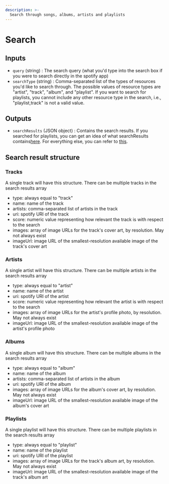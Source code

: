```yaml
---
description: >-
  Search through songs, albums, artists and playlists
---
```

# Search
## Inputs
* `query` (string) :  The search query (what you'd type into the search box if you were to search directly in the spotify app)
* `searchType` (string) :  Comma-separated list of the types of resources you'd like to search through. The possible values of resource types are "artist", "track", "album", and "playlist". If you want to search for playlists, you cannot include any other resource type in the search, i.e., "playlist,track" is not a valid value.

## Outputs
* `searchResults` (JSON object) :  Contains the search results. If you searched for playlists, you can get an idea of what searchResults contains[here](https://developer.spotify.com/documentation/web-api/reference/#/operations/get-a-list-of-current-users-playlists). For everything else, you can refer to [this](https://developer.spotify.com/documentation/web-api/reference/#/operations/search).

## Search result structure
### Tracks
A single track will have this structure. There can be multiple tracks in the search results array
* type: always equal to "track"
* name: name of the track
* artists: comma-separated list of artists in the track
* uri: spotify URI of the track
* score: numeric value representing how relevant the track is with respect to the search
* images: array of image URLs for the track's cover art, by resolution. May not always exist
* imageUrl: image URL of the smallest-resolution available image of the track's cover art
### Artists
A single artist will have this structure. There can be multiple artists in the search results array
* type: always equal to "artist"
* name: name of the artist
* uri: spotify URI of the artist
* score: numeric value representing how relevant the artist is with respect to the search
* images: array of image URLs for the artist's profile photo, by resolution. May not always exist
* imageUrl: image URL of the smallest-resolution available image of the artist's profile photo
### Albums
A single album will have this structure. There can be multiple albums in the search results array
* type: always equal to "album"
* name: name of the album
* artists: comma-separated list of artists in the album
* uri: spotify URI of the album
* images: array of image URLs for the album's cover art, by resolution. May not always exist
* imageUrl: image URL of the smallest-resolution available image of the album's cover art
### Playlists
A single playlist will have this structure. There can be multiple playlists in the search results array
* type: always equal to "playlist"
* name: name of the playlist
* uri: spotify URI of the playlist
* images: array of image URLs for the track's album art, by resolution. May not always exist
* imageUrl: image URL of the smallest-resolution available image of the track's album art